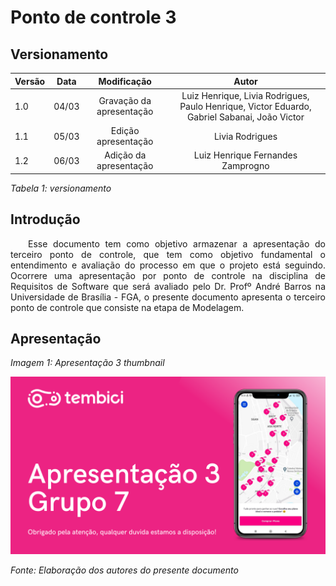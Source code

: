 # Ponto de controle 3

## Versionamento

| Versão | Data | Modificação | Autor |
|-|-|:-:|:-:|
| 1.0 | 04/03 | Gravação da apresentação | Luiz Henrique, Livia Rodrigues, Paulo Henrique, Victor Eduardo, Gabriel Sabanai, João Victor |
| 1.1 | 05/03 | Edição apresentação | Livia Rodrigues |
| 1.2 | 06/03 | Adição da apresentação | Luiz Henrique Fernandes Zamprogno |

*Tabela 1: versionamento*

## Introdução

<p align="justify">&emsp;&emsp;Esse documento tem como objetivo armazenar a apresentação do terceiro ponto de controle, que tem como objetivo fundamental o entendimento e avaliação do processo em que o projeto está seguindo. Ocorrere uma apresentação por ponto de controle na disciplina de Requisitos de Software que será avaliado pelo Dr. Profº André Barros na Universidade de Brasília - FGA, o presente documento apresenta o terceiro ponto de controle que consiste na etapa de Modelagem.</P>

## Apresentação

*Imagem 1: Apresentação 3 thumbnail*

[![Apresentação 3](../assets/apresentacoes/AP3.png)](https://www.youtube.com/watch?v=pvnyCSAoeus)

*Fonte: Elaboração dos autores do presente documento*